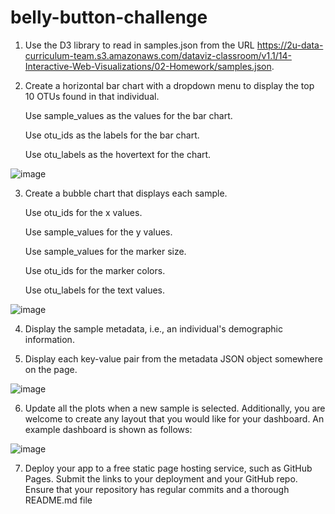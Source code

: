 # belly-button-challenge
1. Use the D3 library to read in samples.json from the URL https://2u-data-curriculum-team.s3.amazonaws.com/dataviz-classroom/v1.1/14-Interactive-Web-Visualizations/02-Homework/samples.json.

2. Create a horizontal bar chart with a dropdown menu to display the top 10 OTUs found in that individual.

    Use sample_values as the values for the bar chart.

    Use otu_ids as the labels for the bar chart.

    Use otu_labels as the hovertext for the chart.

![image](https://github.com/GabrelleaNorman/belly-button-challenge/assets/130908954/69a4fd3b-20b7-46cb-8831-dffbbffa017d)


3. Create a bubble chart that displays each sample.

    Use otu_ids for the x values.

    Use sample_values for the y values.

    Use sample_values for the marker size.

    Use otu_ids for the marker colors.

    Use otu_labels for the text values.

![image](https://github.com/GabrelleaNorman/belly-button-challenge/assets/130908954/e1698b6d-452c-4c40-bb91-de32242cb638)


4. Display the sample metadata, i.e., an individual's demographic information.

5. Display each key-value pair from the metadata JSON object somewhere on the page.

![image](https://github.com/GabrelleaNorman/belly-button-challenge/assets/130908954/9a61b247-eb50-4319-bb6b-a7a0fcd7099a)


6. Update all the plots when a new sample is selected. Additionally, you are welcome to create any layout that you would like for your dashboard. An example dashboard is shown as follows:

![image](https://github.com/GabrelleaNorman/belly-button-challenge/assets/130908954/ee014a8e-96eb-4d81-8294-ba31f9baad46)


7. Deploy your app to a free static page hosting service, such as GitHub Pages. Submit the links to your deployment and your GitHub repo. Ensure that your repository has regular commits and a thorough README.md file
